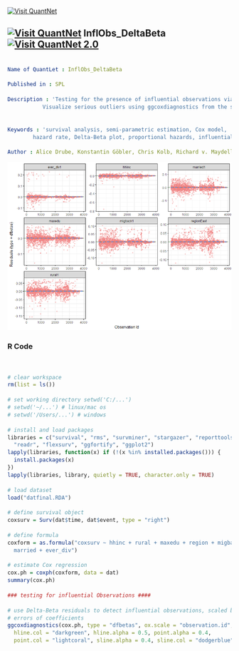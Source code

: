 [<img src="https://github.com/QuantLet/Styleguide-and-FAQ/blob/master/pictures/banner.png" width="888" alt="Visit QuantNet">](http://quantlet.de/)

## [<img src="https://github.com/QuantLet/Styleguide-and-FAQ/blob/master/pictures/qloqo.png" alt="Visit QuantNet">](http://quantlet.de/) **InflObs_DeltaBeta** [<img src="https://github.com/QuantLet/Styleguide-and-FAQ/blob/master/pictures/QN2.png" width="60" alt="Visit QuantNet 2.0">](http://quantlet.de/)
```yaml

Name of QuantLet : InflObs_DeltaBeta

Published in : SPL

Description : 'Testing for the presence of influential observations via Delta-Beta plots.
	       Visualize serious outliers using ggcoxdiagnostics from the survminer package.'
	      

Keywords : 'survival analysis, semi-parametric estimation, Cox model,
	    hazard rate, Delta-Beta plot, proportional hazards, influential obserations'

Author : Alice Drube, Konstantin Göbler, Chris Kolb, Richard v. Maydell

```

![Picture1](Delta_Beta.png)

### R Code
```R


# clear workspace
rm(list = ls())

# set working directory setwd('C:/...') 
# setwd('~/...') # linux/mac os
# setwd('/Users/...') # windows

# install and load packages
libraries = c("survival", "rms", "survminer", "stargazer", "reporttools", "dplyr", 
  "readr", "flexsurv", "ggfortify", "ggplot2")
lapply(libraries, function(x) if (!(x %in% installed.packages())) {
  install.packages(x)
})
lapply(libraries, library, quietly = TRUE, character.only = TRUE)

# load dataset 
load("datfinal.RDA")

# define survival object
coxsurv = Surv(dat$time, dat$event, type = "right")

# define formula
coxform = as.formula("coxsurv ~ hhinc + rural + maxedu + region + migback + 
  married + ever_div")

# estimate Cox regression
cox.ph = coxph(coxform, data = dat)
summary(cox.ph)

### testing for influential Observations ####

# use Delta-Beta residuals to detect influential observations, scaled by standard
# errors of coefficients
ggcoxdiagnostics(cox.ph, type = "dfbetas", ox.scale = "observation.id", 
  hline.col = "darkgreen", hline.alpha = 0.5, point.alpha = 0.4, 
  point.col = "lightcoral", sline.alpha = 0.4, sline.col = "dodgerblue")
  
```

